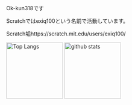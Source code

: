 Ok-kun318です

Scratchではexiq100という名前で活動しています。

Scratch垢https://scratch.mit.edu/users/exiq100/
<p align="left"> 
  <img alt="Top Langs" height="150px" src="https://github-readme-stats.vercel.app/api/top-langs/?username=Ok-kun318&layout=compact&show_icons=true&theme=shadow_blue" />
  <img alt="github stats" height="150px" src="https://github-readme-stats.vercel.app/api?username=Ok-kun318&show_icons=ture&theme=shadow_blue" />
</p>

<!--
Credits
https://github.com/anuraghazra/github-readme-stats
-->
